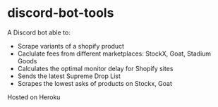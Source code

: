 # discord-bot-tools

A Discord bot able to:

- Scrape variants of a shopify product
- Caclulate fees from different marketplaces: StockX, Goat, Stadium Goods
- Calculates the optimal monitor delay for Shopify sites
- Sends the latest Supreme Drop List
- Scrapes the lowest asks of products on Stockx, Goat

Hosted on Heroku
